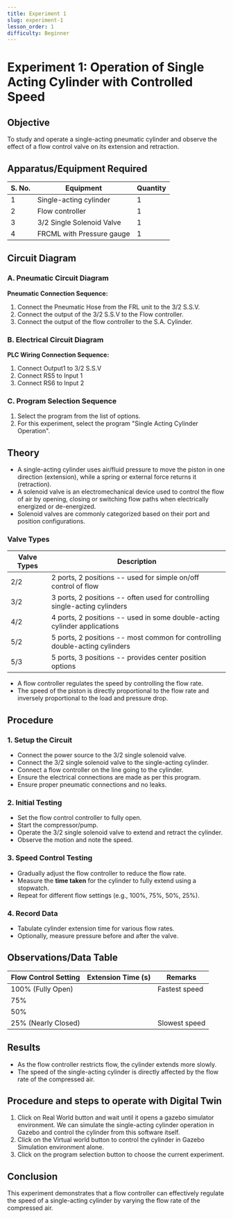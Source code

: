 ```yaml
---
title: Experiment 1
slug: experiment-1
lesson_order: 1
difficulty: Beginner
---
```


# **Experiment 1: Operation of Single Acting Cylinder with Controlled Speed**

## **Objective**

To study and operate a single-acting pneumatic cylinder and observe the effect of a flow control valve on its extension and retraction.

## **Apparatus/Equipment Required**

| S. No. | Equipment | Quantity |
| --- | --- | --- |
| 1 | Single-acting cylinder | 1 |
| 2 | Flow controller | 1 |
| 3 | 3/2 Single Solenoid Valve | 1 |
| 4 | FRCML with Pressure gauge | 1 |

## **Circuit Diagram**

### **A. Pneumatic Circuit Diagram**

**Pneumatic Connection Sequence:**

1. Connect the Pneumatic Hose from the FRL unit to the 3/2 S.S.V.  
2. Connect the output of the 3/2 S.S.V to the Flow controller.  
3. Connect the output of the flow controller to the S.A. Cylinder.

### **B. Electrical Circuit Diagram**

**PLC Wiring Connection Sequence:**

1. Connect Output1 to 3/2 S.S.V  
2. Connect RS5 to Input 1  
3. Connect RS6 to Input 2

### **C. Program Selection Sequence**

1. Select the program from the list of options.  
2. For this experiment, select the program "Single Acting Cylinder Operation".

## **Theory**

- A single-acting cylinder uses air/fluid pressure to move the piston in one direction (extension), while a spring or external force returns it (retraction).
- A solenoid valve is an electromechanical device used to control the flow of air by opening, closing or switching flow paths when electrically energized or de-energized.
- Solenoid valves are commonly categorized based on their port and position configurations.

### **Valve Types**

| Valve Types | Description |
| --- | --- |
| 2/2 | 2 ports, 2 positions \-- used for simple on/off control of flow |
| 3/2 | 3 ports, 2 positions \-- often used for controlling single-acting cylinders |
| 4/2 | 4 ports, 2 positions \-- used in some double-acting cylinder applications |
| 5/2 | 5 ports, 2 positions \-- most common for controlling double-acting cylinders |
| 5/3 | 5 ports, 3 positions \-- provides center position options |

- A flow controller regulates the speed by controlling the flow rate.
- The speed of the piston is directly proportional to the flow rate and inversely proportional to the load and pressure drop.

## **Procedure**

### **1\. Setup the Circuit**

- Connect the power source to the 3/2 single solenoid valve.
- Connect the 3/2 single solenoid valve to the single-acting cylinder.
- Connect a flow controller on the line going to the cylinder.
- Ensure the electrical connections are made as per this program.
- Ensure proper pneumatic connections and no leaks.

### **2\. Initial Testing**

- Set the flow control controller to fully open.
- Start the compressor/pump.
- Operate the 3/2 single solenoid valve to extend and retract the cylinder.
- Observe the motion and note the speed.

### **3\. Speed Control Testing**

- Gradually adjust the flow controller to reduce the flow rate.
- Measure the **time taken** for the cylinder to fully extend using a stopwatch.
- Repeat for different flow settings (e.g., 100%, 75%, 50%, 25%).

### **4\. Record Data**

- Tabulate cylinder extension time for various flow rates.
- Optionally, measure pressure before and after the valve.

## **Observations/Data Table**

| Flow Control Setting | Extension Time (s) | Remarks |
| --- | --- | --- |
| 100% (Fully Open) |  | Fastest speed |
| 75% |  |  |
| 50% |  |  |
| 25% (Nearly Closed) |  | Slowest speed |

## **Results**

- As the flow controller restricts flow, the cylinder extends more slowly.
- The speed of the single-acting cylinder is directly affected by the flow rate of the compressed air.

## **Procedure and steps to operate with Digital Twin**

1. Click on Real World button and wait until it opens a gazebo simulator environment. We can simulate the single-acting cylinder operation in Gazebo and control the cylinder from this software itself.  
2. Click on the Virtual world button to control the cylinder in Gazebo Simulation environment alone.  
3. Click on the program selection button to choose the current experiment.

## **Conclusion**

This experiment demonstrates that a flow controller can effectively regulate the speed of a single-acting cylinder by varying the flow rate of the compressed air.


<!-- QUIZ:{"id": "CyRZo4NedP", "type": "quiz", "data": {"quiz": "quiz-test-1"}} -->

